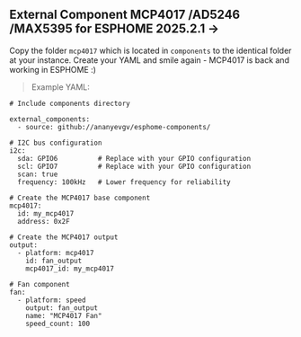 ## External Component MCP4017 /AD5246 /MAX5395  for ESPHOME 2025.2.1 ->


Copy the folder `mcp4017` which is located in `components` to the identical folder at your instance.
Create your YAML and smile again - MCP4017 is back and working in ESPHOME :)


> Example YAML:
```
# Include components directory

external_components:
  - source: github://ananyevgv/esphome-components/

# I2C bus configuration
i2c:
  sda: GPIO6          # Replace with your GPIO configuration
  scl: GPIO7          # Replace with your GPIO configuration
  scan: true
  frequency: 100kHz   # Lower frequency for reliability

# Create the MCP4017 base component
mcp4017:
  id: my_mcp4017
  address: 0x2F

# Create the MCP4017 output
output:
  - platform: mcp4017
    id: fan_output
    mcp4017_id: my_mcp4017

# Fan component
fan:
  - platform: speed
    output: fan_output
    name: "MCP4017 Fan"
    speed_count: 100
```
